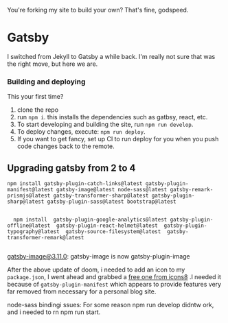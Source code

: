 
You're forking my site to build your own?  That's fine, godspeed.

# Gatsby

I switched from Jekyll to Gatsby a while back.  I'm really not sure that was the right move, but here we are.

### Building and deploying

This your first time?

1. clone the repo
2. run `npm i`.  this installs the dependencies such as gatbsy, react, etc.
3. To start developing and building the site, run `npm run develop`.
4.  To deploy changes, execute:  `npm run deploy`.  
5.  If you want to get fancy, set up CI to run deploy for you when you push code changes back to the remote.


## Upgrading gatsby from 2 to 4

```
npm install gatsby-plugin-catch-links@latest gatsby-plugin-manifest@latest gatsby-image@latest node-sass@latest gatsby-remark-prismjs@latest gatsby-transformer-sharp@latest gatsby-plugin-sharp@latest gatsby-plugin-sass@latest bootstrap@latest 
 
 
  npm install  gatsby-plugin-google-analytics@latest gatsby-plugin-offline@latest  gatsby-plugin-react-helmet@latest  gatsby-plugin-typography@latest  gatsby-source-filesystem@latest  gatsby-transformer-remark@latest


```

gatsby-image@3.11.0: gatsby-image is now gatsby-plugin-image

After the above update of doom, i needed to add an icon to my `package.json`, I went ahead and grabbed a [free one from icons8](https://icons8.com/) .I needed it because of `gatsby-plugin-manifest` which appears to provide features very far removed from necessary for a personal blog site.


node-sass bindingi ssues:  For some reason npm run develop didntw ork, and i needed to rn npm run start.

